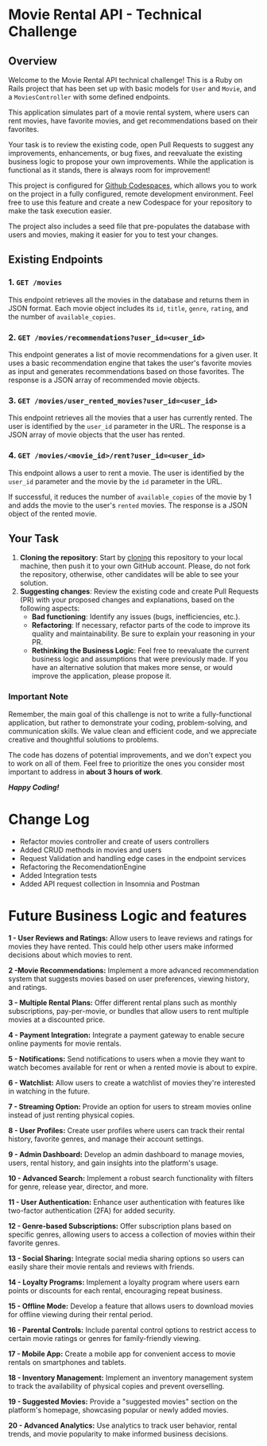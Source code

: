 # Movie Rental API - Technical Challenge

## Overview

Welcome to the Movie Rental API technical challenge! This is a Ruby on Rails project that has been set up with basic models for `User` and `Movie`, and a `MoviesController` with some defined endpoints.

This application simulates part of a movie rental system, where users can rent movies, have favorite movies, and get recommendations based on their favorites.

Your task is to review the existing code, open Pull Requests to suggest any improvements, enhancements, or bug fixes, and reevaluate the existing business logic to propose your own improvements. While the application is functional as it stands, there is always room for improvement!

This project is configured for [Github Codespaces](https://github.com/codespaces), which allows you to work on the project in a fully configured, remote development environment. Feel free to use this feature and create a new Codespace for your repository to make the task execution easier.

The project also includes a seed file that pre-populates the database with users and movies, making it easier for you to test your changes.

## Existing Endpoints

### 1. `GET /movies`

This endpoint retrieves all the movies in the database and returns them in JSON format. Each movie object includes its `id`, `title`, `genre`, `rating`, and the number of `available_copies`.

### 2. `GET /movies/recommendations?user_id=<user_id>`

This endpoint generates a list of movie recommendations for a given user. It uses a basic recommendation engine that takes the user's favorite movies as input and generates recommendations based on those favorites. The response is a JSON array of recommended movie objects.

### 3. `GET /movies/user_rented_movies?user_id=<user_id>`

This endpoint retrieves all the movies that a user has currently rented. The user is identified by the `user_id` parameter in the URL. The response is a JSON array of movie objects that the user has rented.

### 4. `GET /movies/<movie_id>/rent?user_id=<user_id>`

This endpoint allows a user to rent a movie. The user is identified by the `user_id` parameter and the movie by the `id` parameter in the URL. 

If successful, it reduces the number of `available_copies` of the movie by 1 and adds the movie to the user's `rented` movies. The response is a JSON object of the rented movie.

## Your Task

1. **Cloning the repository**: Start by [cloning](https://docs.github.com/en/repositories/creating-and-managing-repositories/duplicating-a-repository) this repository to your local machine, then push it to your own GitHub account. Please, do not fork the repository, otherwise, other candidates will be able to see your solution.
2. **Suggesting changes**: Review the existing code and create Pull Requests (PR) with your proposed changes and explanations, based on the following aspects:
   - **Bad functioning**: Identify any issues (bugs, inefficiencies, etc.).
   - **Refactoring**: If necessary, refactor parts of the code to improve its quality and maintainability. Be sure to explain your reasoning in your PR.
   - **Rethinking the Business Logic**: Feel free to reevaluate the current business logic and assumptions that were previously made. If you have an alternative solution that makes more sense, or would improve the application, please propose it.

### Important Note

Remember, the main goal of this challenge is not to write a fully-functional application, but rather to demonstrate your coding, problem-solving, and communication skills. We value clean and efficient code, and we appreciate creative and thoughtful solutions to problems.

The code has dozens of potential improvements, and we don't expect you to work on all of them. Feel free to prioritize the ones you consider most important to address in **about 3 hours of work**.

_**Happy Coding!**_

# Change Log
   * Refactor movies controller and create of users controllers
   * Added CRUD methods in movies and users
   * Request Validation and handling edge cases in the endpoint services
   * Refactoring the RecomendationEngine
   * Added Integration tests
   * Added API request collection in Insomnia and Postman

# Future Business Logic and features

 **1 - User Reviews and Ratings:** Allow users to leave reviews and ratings for movies they have rented. This could help other users make informed decisions about which movies to rent.

**2 -Movie Recommendations:** Implement a more advanced recommendation system that suggests movies based on user preferences, viewing history, and ratings.

**3 - Multiple Rental Plans:** Offer different rental plans such as monthly subscriptions, pay-per-movie, or bundles that allow users to rent multiple movies at a discounted price.

**4 - Payment Integration:** Integrate a payment gateway to enable secure online payments for movie rentals.

**5 - Notifications:** Send notifications to users when a movie they want to watch becomes available for rent or when a rented movie is about to expire.

**6 - Watchlist:** Allow users to create a watchlist of movies they're interested in watching in the future.

**7 - Streaming Option:** Provide an option for users to stream movies online instead of just renting physical copies.

**8 - User Profiles:** Create user profiles where users can track their rental history, favorite genres, and manage their account settings.

**9 - Admin Dashboard:** Develop an admin dashboard to manage movies, users, rental history, and gain insights into the platform's usage.

**10 - Advanced Search:** Implement a robust search functionality with filters for genre, release year, director, and more.

**11 - User Authentication:** Enhance user authentication with features like two-factor authentication (2FA) for added security.

**12 - Genre-based Subscriptions:** Offer subscription plans based on specific genres, allowing users to access a collection of movies within their favorite genres.

**13 - Social Sharing:** Integrate social media sharing options so users can easily share their movie rentals and reviews with friends.

**14 - Loyalty Programs:** Implement a loyalty program where users earn points or discounts for each rental, encouraging repeat business.

**15 - Offline Mode:** Develop a feature that allows users to download movies for offline viewing during their rental period.

**16 - Parental Controls:** Include parental control options to restrict access to certain movie ratings or genres for family-friendly viewing.

**17 - Mobile App:** Create a mobile app for convenient access to movie rentals on smartphones and tablets.

**18 - Inventory Management:** Implement an inventory management system to track the availability of physical copies and prevent overselling.

**19 - Suggested Movies:** Provide a "suggested movies" section on the platform's homepage, showcasing popular or newly added movies.

**20 - Advanced Analytics:** Use analytics to track user behavior, rental trends, and movie popularity to make informed business decisions.